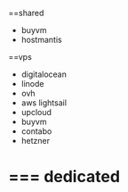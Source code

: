 ==shared
* buyvm
* hostmantis

==vps
* digitalocean
* linode
* ovh
* aws lightsail
* upcloud
* buyvm
* contabo
* hetzner

===
dedicated
===





